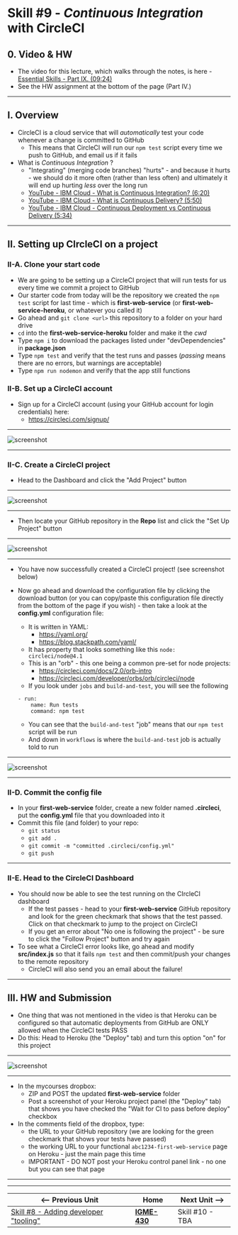 # Skill #9 - *Continuous Integration* with CircleCI

## 0. Video & HW
- The video for this lecture, which walks through the notes, is here - [Essential Skills - Part IX. (09:24)](https://video.rit.edu/Watch/430-essential-skills-9)
- See the HW assignment at the bottom of the page (Part IV.)

<hr>

## I. Overview
- CircleCI is a cloud service that will *automatically* test your code whenever a change is committed to GitHub
  - This means that CircleCI will run our `npm test` script every time we push to GitHub, and email us if it fails
- What is *Continuous Integration* ?
  - "Integrating" (merging code branches) "hurts" - and because it hurts - we should do it more often (rather than less often) and ultimately it will end up hurting *less* over the long run
  - [YouTube - IBM Cloud - What is Continuous Integration? (6:20)](https://www.youtube.com/watch?v=1er2cjUq1UI)
  - [YouTube - IBM Cloud - What is Continuous Delivery? (5:50)](https://www.youtube.com/watch?v=2TTU5BB-k9U)
  - [YouTube - IBM Cloud - Continuous Deployment vs Continuous Delivery (5:34)](https://www.youtube.com/watch?v=LNLKZ4Rvk8w)

<hr>

## II. Setting up CIrcleCI on a project

### II-A. Clone your start code
- We are going to be setting up a CircleCI project that will run tests for us every time we commit a project to GitHub
- Our starter code from today will be the repository we created the `npm test` script for last time - which is **first-web-service** (or **first-web-service-heroku**, or whatever you called it)
- Go ahead and `git clone <url>` this repository to a folder on your hard drive
- `cd` into the **first-web-service-heroku** folder and make it the *cwd*
- Type `npm i` to download the packages listed under "devDependencies" in **package.json**
- Type `npm test` and verify that the test runs and passes (*passing* means there are no errors, but warnings are acceptable)
- Type `npm run nodemon` and verify that the app still functions

### II-B. Set up a CircleCI account

- Sign up for a CircleCI account (using your GitHub account for login credentials) here:
  - https://circleci.com/signup/

<hr>

![screenshot](_images/ss-33.png)

<hr>

### II-C. Create a CircleCI project

- Head to the Dashboard and click the "Add Project" button

<hr>

![screenshot](_images/ss-34.png)

<hr>

- Then locate your GitHub repository in the **Repo** list and click the "Set Up Project" button

<hr>

![screenshot](_images/ss-35.png)

<hr>

- You have now successfully created a CircleCI project! (see screenshot below)
- Now go ahead and download the configuration file by clicking the download button (or you can copy/paste this configuration file directly from the bottom of the page if you wish) - then take a look at the **config.yml** configuration file:
  - It is written in YAML:
    - https://yaml.org/
    - https://blog.stackpath.com/yaml/
  - It has property that looks something like this `node: circleci/node@4.1`
  - This is an "orb"  - this one being a common pre-set for node projects:
    - https://circleci.com/docs/2.0/orb-intro
    - https://circleci.com/developer/orbs/orb/circleci/node
  - If you look under `jobs` and `build-and-test`, you will see the following
  
  ```
  - run:
      name: Run tests
      command: npm test
  ```
  
  - You can see that the `build-and-test` "job" means that our `npm test` script will be run 
  - And down in `workflows` is where the `build-and-test` job is actually told to run

<hr>

![screenshot](_images/ss-36.png)

<hr>

### II-D. Commit the config file

- In your **first-web-service** folder, create a new folder named **.circleci**, put the **config.yml** file that you downloaded into it
- Commit this file (and folder) to your repo:
  - `git status`
  - `git add .`
  - `git commit -m "committed .circleci/config.yml"`
  - `git push`

<hr>

### II-E. Head to the CircleCI Dashboard

- You should now be able to see the test running on the CIrcleCI dashboard
  - If the test passes - head to your **first-web-service** GitHub repository and look for the green checkmark that shows that the test passed. Click on that checkmark to jump to the project on CircleCI
  - If you get an error about "No one is following the project" - be sure to click the "Follow Project" button and try again
- To see what a CircleCI error looks like, go ahead and modify **src/index.js** so that it fails `npm test` and then commit/push your changes to the remote repository
  - CircleCI will also send you an email about the failure!
 
<hr>

## III. HW and Submission

- One thing that was not mentioned in the video is that Heroku can be configured so that automatic deployments from GitHub are ONLY allowed when the CircleCI tests PASS
- Do this: Head to Heroku (the "Deploy" tab) and turn this option "on" for this project

<hr>

![screenshot](_images/ss-37.png)

<hr>


- In the mycourses dropbox:
  - ZIP and POST the updated **first-web-service** folder
  - Post a screenshot of your Heroku project panel (the "Deploy" tab) that shows you have checked the "Wait for CI to pass before deploy" checkbox
- In the comments field of the dropbox, type:
  - the URL to your GitHub repository (we are looking for the green checkmark that shows your tests have passed)
  - the working URL to your functional `abc1234-first-web-service` page on Heroku - just the main page this time
  - IMPORTANT - DO NOT post your Heroku control panel link - no one but you can see that page

<hr><hr>

| <-- Previous Unit | Home | Next Unit -->
| --- | --- | --- 
|   [Skill #8 - Adding developer "tooling"](8-add-developer-tooling.md) |  [**IGME-430**](../) | Skill #10 - TBA

